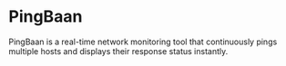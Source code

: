 # PingBaan
PingBaan is a real-time network monitoring tool that continuously pings multiple hosts and displays their response status instantly.
